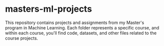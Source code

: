 # masters-ml-projects
This repository contains projects and assignments from my Master's program in Machine Learning. Each folder represents a specific course, and within each course, you'll find code, datasets, and other files related to the course projects.
